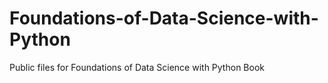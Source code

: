 # Foundations-of-Data-Science-with-Python
Public files for Foundations of Data Science with Python Book
